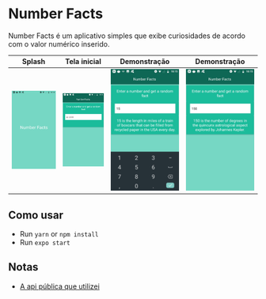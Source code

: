# Number Facts

Number Facts é um aplicativo simples que exibe curiosidades de acordo com o valor numérico inserido.

 Splash  | Tela inicial | Demonstração | Demonstração |
| --- | --- | --- | --- |
| ![App demonstration](https://raw.githubusercontent.com/mytionbr/react-native-numberFactsApp/master/img/demo1.jpeg) | ![App demonstration](https://raw.githubusercontent.com/mytionbr/react-native-numberFactsApp/master/img/demo2.jpeg) | ![App demonstration](https://raw.githubusercontent.com/mytionbr/react-native-numberFactsApp/master/img/demo3.jpeg) | ![App demonstration](https://raw.githubusercontent.com/mytionbr/react-native-numberFactsApp/master/img/demo4.jpeg) |

## Como usar
- Run `yarn` or `npm install`
- Run `expo start`

## Notas

- [A api pública que utilizei](http://numbersapi.com/)
